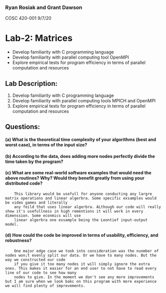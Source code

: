 ### Ryan Rosiak and Grant Dawson
COSC 420-001
9/7/20

# Lab-2: Matrices
* Develop familiarity with C programming language
* Develop familiarity with parallel computing tool OpenMPI
* Explore empirical tests for program efficiency in terms of parallel computation and resources
 

## Lab Description:
  1. Develop familiarity with C programming language
  2. Develop familiarity with parallel computing tools MPICH and OpenMPI
  3. Explore empirical tests for program efficiency in terms of parallel computation and resources

## Questions:




#### (a) What is the theoretical time complexity of your algorithms (best and worst case), in terms of the input size?
#### (b) According to the data, does adding more nodes perfectly divide the time taken by the program?
#### (c) What are some real-world software examples that would need the above routines? Why? Would they benefit greatly from using your distributed code?
        This library would be usefull for anyone conducting any largre matrix operations and linear algerbra. Some specific exsamples would be video games and literally
        any feild that uses linear algerbra. ALthough our code will really show it's usefullness in high rementions it will work in every dimenssion. Some econmics will use 
        linear algerbra one exsample being the Leontief input-output model.
#### (d) How could the code be improved in terms of usability, efficiency, and robustness?
        One major edge case we took into consideration was the nunmber of nodes won;t evenly split our data. Or we have to many nodes. But the way we constructed our code 
        if you give it too many nodes it will simply ignore the extra ones. This makes it easier for an end user to not have to read every line of our code to see how many 
        nodes to give. In the moment we don't see any more improvements but I am sure when we look bakc on this program with more experience we will find plenty of improvements.
